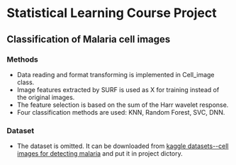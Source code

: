 # Statistical Learning Course Project 

## Classification of Malaria cell images

### Methods

* Data reading and format transforming is implemented in Cell_image class.
* Image features extracted by SURF is used as X for training instead of the original images.
* The feature selection is based on the sum of the Harr wavelet response.
* Four classification methods are used: KNN, Random Forest, SVC, DNN.

### Dataset

* The dataset is omitted. It can be downloaded from [kaggle datasets--cell images for detecting malaria](https://www.kaggle.com/iarunava/cell-images-for-detecting-malaria) and put it in project dictory. 
